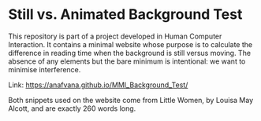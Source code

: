 # Still vs. Animated Background Test
This repository is part of a project developed in Human Computer Interaction. 
It contains a minimal website whose purpose is to calculate the difference in reading time when the background is still versus moving.
The absence of any elements but the bare minimum is intentional: we want to minimise interference.

Link: https://anafvana.github.io/MMI_Background_Test/

Both snippets used on the website come from Little Women, by Louisa May Alcott, and are exactly 260 words long.
